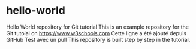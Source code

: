 # hello-world
Hello World repository for Git tutorial
This is an example repository for the Git tutoial on https://www.w3schools.com
Cette ligne a été ajouté depuis GitHub
Test avec un pull
This repository is built step by step in the tutorial.